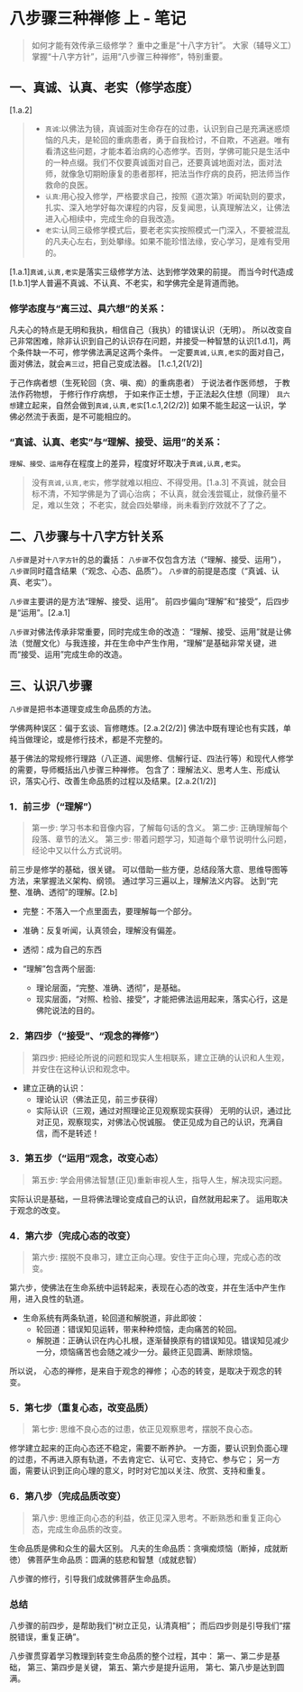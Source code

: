 # 八步骤三种禅修 上 - 笔记

> 如何才能有效传承三级修学？
> 重中之重是“十八字方针”。
> 大家（辅导义工）掌握“十八字方针”，运用“八步骤三种禅修”，特别重要。

## 一、真诚、认真、老实（修学态度）

[1.a.2]

> - `真诚`:以佛法为镜，真诚面对生命存在的过患，认识到自己是充满迷惑烦恼的凡夫，是轮回的重病患者，勇于自我检讨，不自欺，不逃避。唯有看清这些问题，才能本着治病的心态修学。否则，学佛可能只是生活中的一种点缀。我们不仅要真诚面对自己，还要真诚地面对法，面对法师，就像急切期盼康复的患者那样，把法当作疗病的良药，把法师当作救命的良医。
> - `认真`:用心投入修学，严格要求自己，按照《道次第》听闻轨则的要求，扎实、深入地学好每次课程的内容，反复闻思，认真理解法义，让佛法进入心相续中，完成生命的自我改造。
> - `老实`:认同三级修学模式后，要老老实实按照模式一门深入，不要被混乱的凡夫心左右，到处攀缘。如果不能珍惜法缘，安心学习，是难有受用的。

[1.a.1]`真诚,认真,老实`是落实三级修学方法、达到修学效果的前提。
而当今时代造成[1.b.1]学人普遍不真诚、不认真、不老实，和学佛完全是背道而驰。

### 修学态度与“离三过、具六想”的关系：

凡夫心的特点是无明和我执，相信自己（我执）的错误认识（无明）。
所以改变自己非常困难，除非认识到自己的认识存在问题，并接受一种智慧的认识[1.d.1]，两个条件缺一不可，修学佛法满足这两个条件。
一定要`真诚,认真,老实`的面对自己，面对佛法，就会`离三过`，把自己变成法器。
[1.c.1,2(1/2)]

于己作病者想（生死轮回（贪、嗔、痴）的重病患者）
于说法者作医师想，
于教法作药物想，
于修行作疗病想，
于如来作正士想，于正法起久住想（同理）
`具六想`建立起来，自然会做到`真诚,认真,老实`[1.c.1,2(2/2)]
如果不能生起这一认识，学佛必然流于表面，是不可能相应的。

### “真诚、认真、老实”与“理解、接受、运用”的关系：

`理解、接受、运用`存在程度上的差异，程度好坏取决于`真诚,认真,老实`。

> 没有`真诚,认真,老实`，修学就难以相应、不得受用。[1.a.3]
> 不真诚，就会目标不清，不知学佛是为了调心治病；
> 不认真，就会浅尝辄止，就像药量不足，难以生效；
> 不老实，就会四处攀缘，尚未看到疗效就不了了之。

## 二、八步骤与十八字方针关系

`八步骤`是对`十八字方针`的总的囊括：
`八步骤`不仅包含方法（“理解、接受、运用”），
`八步骤`同时蕴含结果（“观念、心态、品质”）。
`八步骤`的前提是态度（“真诚、认真、老实”）。

`八步骤`主要讲的是方法“理解、接受、运用”。
前四步偏向“理解”和“接受”，后四步是“运用”。[2.a.1]

`八步骤`对佛法传承非常重要，同时完成生命的改造：
“理解、接受、运用”就是让佛法（觉醒文化）与我连接，并在生命中产生作用，“理解”是基础非常关键，进而“接受、运用”完成生命的改造。

## 三、认识八步骤

`八步骤`是把书本道理变成生命品质的方法。

学佛两种误区：偏于玄谈、盲修瞎炼。[2.a.2(2/2)]
佛法中既有理论也有实践，单纯当做理论，或是修行技术，都是不完整的。

基于佛法的常规修行理路（八正道、闻思修、信解行证、四法行等）和现代人修学的需要，导师概括出八步骤三种禅修。
包含了：理解法义、思考人生、形成认识，落实心行、改善生命品质的过程以及结果。[2.a.2(1/2)]

### 1．前三步（“理解”）

> 第一步: 学习书本和音像内容，了解每句话的含义。
> 第二步: 正确理解每个段落、章节的法义。
> 第三步: 带着问题学习，知道每个章节说明什么问题，经论中又以什么方式说明。

前三步是修学的基础，很关键。
可以借助一些方便，总结段落大意、思维导图等方法，来掌握法义架构、纲领。
通过学习三遍以上，理解法义内容。
达到“完整、准确、透彻”的理解。[2.b]

- 完整：不落入一个点里面去，要理解每一个部分。
- 准确：反复听闻，认真领会，理解没有偏差。
- 透彻：成为自己的东西

- “理解”包含两个层面:
  - 理论层面，“完整、准确、透彻”，是基础。
  - 现实层面，“对照、检验、接受”，才能把佛法运用起来，落实心行，这是佛陀说法的目的。

### 2．第四步（“接受”、“观念的禅修”）

> 第四步: 把经论所说的问题和现实人生相联系，建立正确的认识和人生观，并安住在这种认识和观念中。

- 建立正确的认识：
  - 理论认识（佛法正见，前三步获得）
  - 实际认识（三观，通过对照理论正见观察现实获得）
    无明的认识，通过比对正见，观察现实，对佛法心悦诚服。
    使正见成为自己的认识，充满自信，而不是转述！

### 3．第五步（“运用”观念，改变心态）

> 第五步: 学会用佛法智慧(正见)重新审视人生，指导人生，解决现实问题。

实际认识是基础，一旦将佛法理论变成自己的认识，自然就用起来了。
运用取决于观念的改变。

### 4．第六步（完成心态的改变）

> 第六步: 摆脱不良串习，建立正向心理。安住于正向心理，完成心态的改变。

第六步，使佛法在生命系统中运转起来，表现在心态的改变，并在生活中产生作用，进入良性的轨道。

- 生命系统有两条轨道，轮回道和解脱道，非此即彼：
  - 轮回道：错误知见运转，带来种种烦恼，走向痛苦的轮回。
  - 解脱道：正确认识在内心扎根，逐渐替换原有的错误知见。错误知见减少一分，烦恼痛苦也会随之减少一分。最终正见圆满、断除烦恼。

所以说，
心态的禅修，是来自于观念的禅修；
心态的转变，是取决于观念的转变。

### 5．第七步（重复心态，改变品质）

> 第七步: 思维不良心态的过患，依正见观察思考，摆脱不良心态。

修学建立起来的正向心态还不稳定，需要不断养护。
一方面，要认识到负面心理的过患，不再进入原有轨道，不去肯定它、认可它、支持它、参与它；
另一方面，需要认识到正向心理的意义，时时对它加以关注、欣赏、支持和重复。

### 6．第八步（完成品质改变）

> 第八步: 思维正向心态的利益，依正见深入思考。不断熟悉和重复正向心态，完成生命品质的改变。

生命品质是佛和众生的最大区别。
凡夫的生命品质：贪嗔痴烦恼（断掉，成就断徳）
佛菩萨生命品质：圆满的慈悲和智慧（成就悲智）

八步骤的修行，引导我们成就佛菩萨生命品质。

### 总结

八步骤的前四步，是帮助我们“树立正见，认清真相”；
而后四步则是引导我们“摆脱错误，重复正确”。

八步骤贯穿着学习教理到转变生命品质的整个过程，其中：
第一、第二步是基础，
第三、第四步是关键，
第五、第六步是提升运用，
第七、第八步是达到圆满。